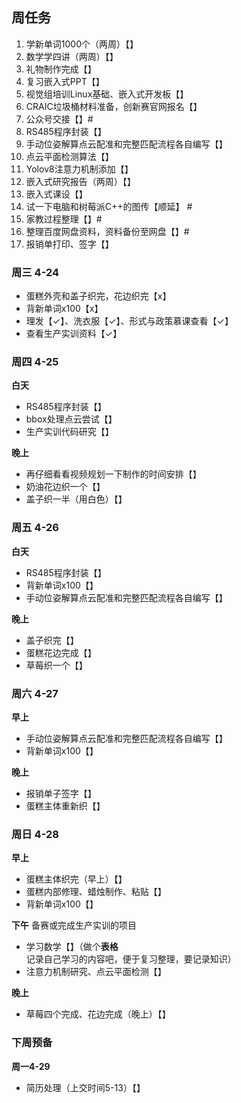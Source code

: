 ## 周任务
1. 学新单词1000个（两周）【】
2. 数学学四讲（两周）【】
3. 礼物制作完成【】
4. 复习嵌入式PPT【】
5. 视觉组培训Linux基础、嵌入式开发板【】
6. CRAIC垃圾桶材料准备，创新赛官网报名【】
7. 公众号交接【】#
8. RS485程序封装【】
9. 手动位姿解算点云配准和完整匹配流程各自编写【】
10. 点云平面检测算法【】
11. Yolov8注意力机制添加【】
12. 嵌入式研究报告（两周）【】
13. 嵌入式课设【】
14. 试一下电脑和树莓派C++的图传【顺延】 #
15. 家教过程整理【】#
16. 整理百度网盘资料，资料备份至网盘【】#
17. 报销单打印、签字【】


### 周三 4-24

- 蛋糕外壳和盖子织完，花边织完【x】
- 背新单词x100【x】
- 理发【✓】、洗衣服【✓】、形式与政策慕课查看【✓】
- 查看生产实训资料【✓】

### 周四 4-25

**白天**

- RS485程序封装【】
- bbox处理点云尝试【】
- 生产实训代码研究【】

**晚上**

- 再仔细看看视频规划一下制作的时间安排【】
- 奶油花边织一个【】
- 盖子织一半（用白色）【】

### 周五 4-26
**白天**

- RS485程序封装【】
- 背新单词x100【】
- 手动位姿解算点云配准和完整匹配流程各自编写【】

**晚上**

- 盖子织完【】
- 蛋糕花边完成【】
- 草莓织一个【】

### 周六 4-27
**早上**

- 手动位姿解算点云配准和完整匹配流程各自编写【】
- 背新单词x100【】

**晚上**

- 报销单子签字【】
- 蛋糕主体重新织【】

### 周日 4-28
**早上**

- 蛋糕主体织完（早上）【】
- 蛋糕内部修理、蜡烛制作、粘贴【】
- 背新单词x100【】

**下午** 备赛或完成生产实训的项目

- 学习数学【】（做个**表格**记录自己学习的内容吧，便于复习整理，要记录知识）
- 注意力机制研究、点云平面检测【】

**晚上**

- 草莓四个完成、花边完成（晚上）【】

### 下周预备
**周一4-29**

- 简历处理（上交时间5-13）【】
